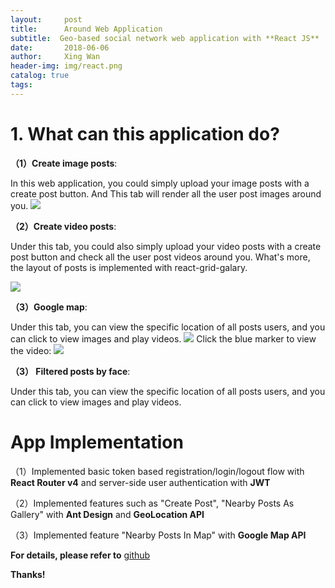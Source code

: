 ```yaml
---
layout:     post
title:      Around Web Application
subtitle:  Geo-based social network web application with **React JS**
date:       2018-06-06
author:     Xing Wan
header-img: img/react.png
catalog: true
tags:
---
```


> 

# 1. What can this application do? 
**（1）Create image posts**:

In this web application, you could simply upload your image posts with a create post button. And This tab will render all the user post images around you.
![](https://lh3.googleusercontent.com/NEe5Io-wTMwHjsIAGQ8UHgw5mcNBETEl__uW_yaf_nM401UMlhASBWkPjQav7zskmvESjalsd7A0-ctjsmhxjk0V83EaF2Fi7pwBhavTXDLX9DHM9H7Ti_YQX0X15Ju6sT15KikStTrgcqwHaCcwYYszdYgt6JDzcZ-6M751tI0EXGICKFE4_lfEOq_J3YrLgz818AWW4hUjBhoI21Y_6HB4gf_4peL20X2EsiSkT4x3LbW3zGYA6Q_h5y7zYyW31EoI5VQARl1mCo_lQdirHPkwOnrZV_NSP23_WbJ4opCAMRVRPy62lueBPBiGJUzi9sORH9_loVnLeaLGSNPlUKqrVgeWnCKfZgC0JACBSI_wQVzLukaHgZP161MdboT9dX34odrVxtEa_34buEE8S4lq3kTq-h8mbqmPl5rHYy99puCCKY69s3ZTYfWGU9ueBilB_RcIQJouiCxqT60tNMU27yn5bPtAHsfNxD2wi9AoxYfH7ZMh6t6R4BRuBV_gZ7MQDH3GFEuK38UTse8R8ElTG59-H9UQlSeioP1dDoYx3JeLG8ouLc6ZFgy7OUJrzcque9c__WFb_mdh5oiyQN_Mf8IBrC8OvZp9F3WgSrTAuojTTWW65Rus3dwFpwDxrktNxSoKw-DGYeIsVSMK394=w1435-h699-no)

**（2）Create video posts**:

Under this tab, you could also simply upload your video posts with a create post button and check all the user post videos around you. What's more, the layout of posts is implemented with react-grid-galary.

![](https://lh3.googleusercontent.com/hc_PEpg04ongxrm4VRVRkqOUmWABK46_PlAmgTuKC2012nh1FhAB3Ary6T7rvLOE2-uErUOH1-lDSwdY6ZfUCe5NuNJgSOV3_c5lQmBiqakgCYMvxr41732PMXIDHqGynvhRYxchukgcRPJmzZh8qL1EhlKs86jEuY0HjaOF1jQhGf8g5xf57SN8u8snsemNJQbxU2GeWilgFhC-eZLvFmYnIOkv3p4-tZpQo_OvB7WOqjak4v7vwfGnDzoIumlNBqn72wUwwwZGKRO_J1tDkKenPBazrBB6KVj8_MEElHkCbU8oN-JA3SFWJpdfEKnGv7mMNwSblU-B7gm_YtiDnb3I8TjhION1BD6DZR9OEwfjNfZlRsi5qasiv1VYq64V9--jWDkorH1F6wyZJ695PF35HRX-UVUK3lvcQuMOgA4uTHaUgwLEqcdmta6vMLVdA6_c8vEM7_h-khOZk7EOt4gdyrUwmUyrC40lxN-YdOXksglKKrHYg38YxHvwgiuBtXE5Nvgae26qzfHiz87gfPjsd3k_r6O6I3egx2jGe-ZSIG_kbesUQUxTeU6sfSAd5fmQLa-PHSMOAcpx0g0lIYTJDFufaQtMjvnKRLDVu8arjdnEY0Va3j2VSsbBhd9ctETw5iklYJKQoyDCGAygS3s=w1433-h745-no)

**（3）Google map**:

Under this tab, you can view the specific location of all posts users, and you can click to view images and play videos.
![](https://lh3.googleusercontent.com/k0PrhcVFwnLUbivO99i9ukGTw7TftcK4qqCJwd5AceIrydqGgTUHqK8MevvcraKR0GOstZOkgAguKnqN482y-E5qBvHxn3ekFt0xQsC7wARIEu0-5OM2FpE0BweOvpslMKAD3iHFfZ1xMaOKudHLPXj3hkq3TDWkzuc8JXLyepwrKp2wRqDcSLVCV8oqoh4hGNrMpYqtgpLhYYWGlf9nnj9nwOBStKyCfk8viOWLoWbI-J8wQnlXOqigW927vEBtpHplQTysYx7EQd5OhSrvUc37UzNp1_9OgLrJLe-TrHcuxoYDKizWgFz4L3DlGf1dhaciejEGiUppGXXQB7c3aookGQl6syQ9B3AC38o4BOBecITxYQTpSNptFLScSHu83KpuHVEail3VAWGRcWe0POMurYWPLSfnC4OicB1Lolz0DVMBiwFjuQ0HUKfdI4zlHDJx0UqlvhO4BWgKWuf2-Kqb8Os0-tNAgdNq083SxCT4RTsz8xdlrji9Ia5wJJqxEPLFmyetdQpBBqXSPpWi_EdtvSqVq_bNJ-EhlPYN5HNr6SR-D2UcyFxWIUr_cFghJ5u2w2kMeJpeQxkq9dwO_OBJM1Vy3ZoR96iJ157GiyNN9YGLW8739BPTn1VpRpdDG2cSErimHbdJIyZBXFD9Blc=w1432-h740-no)
Click the blue marker to view the video:
![](https://lh3.googleusercontent.com/Hs4j6Cf0Xft-RY2EuH4hva6jJX-JuQFSEJ459b_jSaIEXKF2i5aC9h3tS307s626mqnIel3BFVJHtO8Nejq2XB7GfaajwlCLv6ufMD2MMFdBkz-MlI3s24mrsgje5ZPbNCZjm4aj_WjvPaTRuS6X2KPDDKOnZPFvdqfztHnZ14Xe952AD_mHbJiUrH5SAUJOBwEgtjVL7jmvVLZDT_cUNZ2iz294W4t1yy8aJ6bQedX62rL7Fh3TPnSl6bYKCEn3CrvLqvKyW3Rv7C0wviyrGALHg2VmghOVX7gIvW9vnvjMPfJiO0wPiZNzrmkDSva6xcQIS6ofFnuaHQhf1zK7pCf1neaSp_dsHwlB0V9gK76U4OzSZVPM-A98i40GYSBRaAYCBSOTkOgKBCABd7gwET1HkWC9w5pXwjk0802roEWwAmYpPs8ttEYJDM7iGMY1kSKXR3jocaIkGexwqKN_myW6XbUWq_XUJ4YOQHObW4OvcamTwi4T63LsNmMn5W3X-5291R-0MYEnZ5t2JeyGvXgK3OjA8FXlNbdJ32ZjP3LyZiz5znrBl1avlihR7xK6m4-J88oGmpJ97FCgJAI1Ay6N9IrJCZJIC8YjZvT_rdlUGo7DEn0tcXagtBtiLu3sgrBSKJDWCFIGISSTmWc4BJ0=w1433-h742-no)

**（3） Filtered posts by face**:

Under this tab, you can view the specific location of all posts users, and you can click to view images and play videos.
# App Implementation

（1）Implemented basic token based registration/login/logout flow with **React Router v4** and server-side user authentication with **JWT**

（2）Implemented features such as "Create Post", "Nearby Posts As Gallery" with **Ant Design** and **GeoLocation API** 

（3）Implemented feature "Nearby Posts In Map" with **Google Map API**

**For details, please refer to** [github](https://github.com/bigAppleIsBiggerThanApple/AroundWebApp)

**Thanks!**
<!--stackedit_data:
eyJoaXN0b3J5IjpbMTMxNjU5NDcwMCwyMTEzMTYwMzc3LDUyNz
k3MzU5NiwtOTQzMjI5MTkyLC0xNzAyMDU3NjAxLDE0ODg1ODEw
NTEsMTU0MjAwMTg3Nyw4OTY0NjQxODUsMTIwOTA2NjIxOSw5NT
k5NTA5OTgsLTE3Njc2MzA0NzcsLTE2MDc4NzQ5MDUsMTg3NDU4
ODE5MSwtMTMzMTY2NjAxLDMyMDIzMzAxNSwtMTQ3NjI0OTE3My
wtMTgyMjM4Mzc3OCw1MDY4MTEzNDZdfQ==
-->
